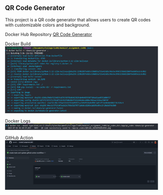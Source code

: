 ## QR Code Generator

This project is a QR code generator that allows users to create QR codes with customizable colors and background.

Docker Hub Repository
[QR Code Generator](https://hub.docker.com/repository/docker/tdeans/qr-generator/general)

Docker Build
![image](screenshots/docker_image_build.png)

Docker Logs
![image](screenshots/docker_logs.png)

GitHub Action
![image](screenshots/github_workflow.png)
